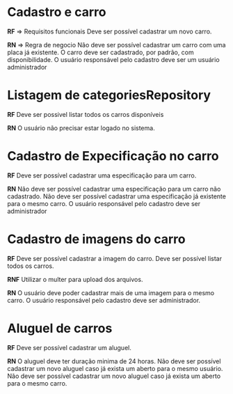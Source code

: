 # Cadastro e carro

 **RF** => Requisitos funcionais
 Deve ser possível cadastrar um novo carro.

 **RN** => Regra de negocio
 Não deve ser possível cadastrar um carro com uma placa já existente.
 O carro deve ser cadastrado, por padrão, com disponibilidade.
 O usuário responsável pelo cadastro deve ser um usuário administrador

 # Listagem de categoriesRepository

 **RF**
 Deve ser possivel listar todos os carros disponíveis

 **RN**
 O usuário não precisar estar logado no sistema.

 # Cadastro de Expecificação no carro

 **RF**
 Deve ser possível cadastrar uma especificação para um carro.


 **RN**
 Não deve ser possível cadastrar uma especificação para um carro não cadastrado.
 Não deve ser possível cadastrar uma especificação já existente para o mesmo carro.
 O usuário responsável pelo cadastro deve ser administrador

 # Cadastro de imagens do carro

 **RF**
 Deve ser possível cadastrar a imagem do carro.
 Deve ser possível listar todos os carros.

 **RNF**
 Utilizar o multer para upload dos arquivos.

 **RN**
 O usuário deve poder cadastrar mais de uma imagem para o mesmo carro.
 O usuário responsável pelo cadastro deve ser administrador.


 # Aluguel de carros

 **RF**
 Deve ser possível cadastrar um aluguel.

 **RN**
 O aluguel deve ter duração minima de 24 horas.
 Não deve ser possível cadastrar um novo aluguel caso já exista um aberto para o mesmo usuário.
 Não deve ser possível cadastrar um novo aluguel caso já exista um aberto para o mesmo carro.
